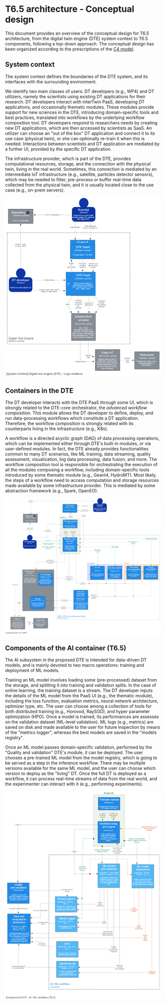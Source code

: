 # T6.5 architecture - Conceptual design

This document provides an overview of the conceptual design for T6.5 architecture, from the digital twin engine (DTE)
system context to T6.5 components, following a top-down approach. The conceptual design has been organized according to
the prescriptions of the [C4 model](https://c4model.com/).

## System context

The system context defines the boundaries of the DTE system, and its interfaces with the surrounding environment.

We identify two main classes of users: DT developers (e.g., WP4) and DT utilizers, namely the scientists using existing
DT applications for their research.
DT developers interact with interTwin PaaS, developing DT applications, and occasionally thematic modules. These modules
provide support for new sciences in the DTE, introducing domain-specific tools and best practices, translated into
workflows by the underlying workflow composition tool. DT developers respond to researchers needs by creating new
DT applications, which are then accessed by scientists as SaaS. An utilizer can choose an "out of the box" DT
application and connect it to its use case (physical twin), or she can optionally re-train it when this is needed.
Interactions between scientists and DT application are mediated by a further UI, provided by the specific DT application.

The infrastructure provider, which is part of the DTE, provides computational resources, storage, and the connection
with the physical twin, living in the real world. Sometimes, this connection is mediated by an intermediate IoT
infrastructure (e.g., satellite, particles detector sensors), which may be needed to filter, pre-process or buffer
real-time data collected from the physical twin, and it is usually located close to the use case (e.g., on-prem servers).

![System context](./img/System%20context.png)

## Containers in the DTE

The DT developer interacts with the DTE PaaS through some UI, which is strongly related to the DTE-core orchestrator,
the *advanced workflow composition*. This module allows the DT developer to define, deploy, and run  data-processing
workflows which constitute a DT application. Therefore, the workflow composition is strongly related with its
counterparts living in the infrastructure (e.g., K8s).

A workflow is a directed acyclic graph (DAG) of data processing operations, which can be implemented either through
DTE's built-in modules, or via user-defined modules. In fact, the DTE already provides functionalities common to
many DT scenarios, like ML training, data streaming, quality assessment, visualization, big data processing, data
fusion, and more.
The workflow composition tool is responsible for orchestrating the execution of all the modules composing a workflow,
including domain-specific tools introduced by some thematic module (e.g., Geant4, HydroMT). Most likely, the steps of
a workflow need to access computation and storage resources made available by some infrastructure provider. This is
mediated by some abstraction framework (e.g., Spark, OpenEO).  

![DTE core containers](./img/DTE%20core%20containers.png)

## Components of the AI container (T6.5)

The AI subsystem in the proposed DTE is intended for data-driven DT models, and is mainly devoted to two macro
operations: training and deployment of ML models.

Training an ML model involves loading some (pre-processed) dataset from the storage, and splitting it into training
and validation splits. In the case of online learning, the training dataset is a stream. The DT developer inputs
the details of the ML model from the PaaS UI (e.g., the thematic module), including the loss function, evaluation
metrics, neural network architecture, optimizer type, etc. The user can choose among a collection of tools for both
distributed training (e.g., Horovod, RaySGD), and hyper parameter optimization (HPO). Once a model is trained, its
performances are assesses on the validation dataset (ML-level validation). ML logs (e.g., metrics) are saved on disk
and made available to the user for future inspection by means of the "metrics logger", whereas the best models are
saved in the "models registry".

Once an ML model passes domain-specific validation, performed by the "Quality and validation" DTE's module, it can be
deployed. The user chooses a pre-trained ML model from the model registry, which is going to be served as a step in the
inference workflow. There may be multiple versions available for the same ML model, and the user can choose which
version to deploy as the "living" DT. Once the full DT is deployed as a workflow, it can process real-time streams of
data from the real world, and the experimenter can interact with it (e.g., performing experiments).

![AI ML container](./img/AI%20ML%20container.png)

